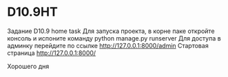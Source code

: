 # D10.9HT
Задание D10.9 home task
Для запуска проекта, в корне паке откройте консоль и испоните команду python manage.py runserver
Для доступа в админку перейдите по ссылке http://127.0.0.1:8000/admin
Стартовая страница http://127.0.0.1:8000/

Хорошего дня

